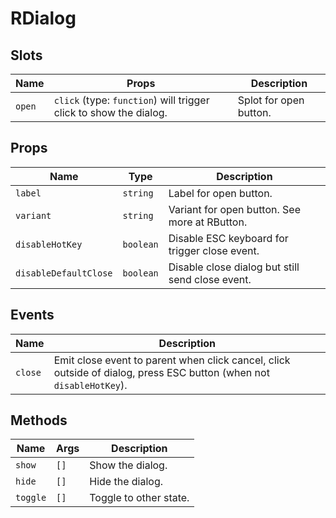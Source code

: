 <!-- generated by doc script, do not edit -->

# RDialog


## Slots

| Name | Props | Description |
|-|-|-|
| `open` | `click` (type: `function`) will trigger click to show the dialog. |Splot for open button. |




## Props

| Name | Type | Description |
|-|-|-|
| `label` | `string` | Label for open button. |
| `variant` | `string` | Variant for open button. See more at RButton. |
| `disableHotKey` | `boolean` | Disable ESC keyboard for trigger close event. |
| `disableDefaultClose` | `boolean` | Disable close dialog but still send close event. |




## Events

| Name | Description |
|-|-|
| `close` | Emit close event to parent when click cancel, click outside of dialog, press ESC button (when not `disableHotKey`). |




## Methods

| Name | Args | Description |
|-|-|-|
| `show` | `[]` | Show the dialog. |
| `hide` | `[]` | Hide the dialog. |
| `toggle` | `[]` | Toggle to other state. |



<!-- ## Example -->